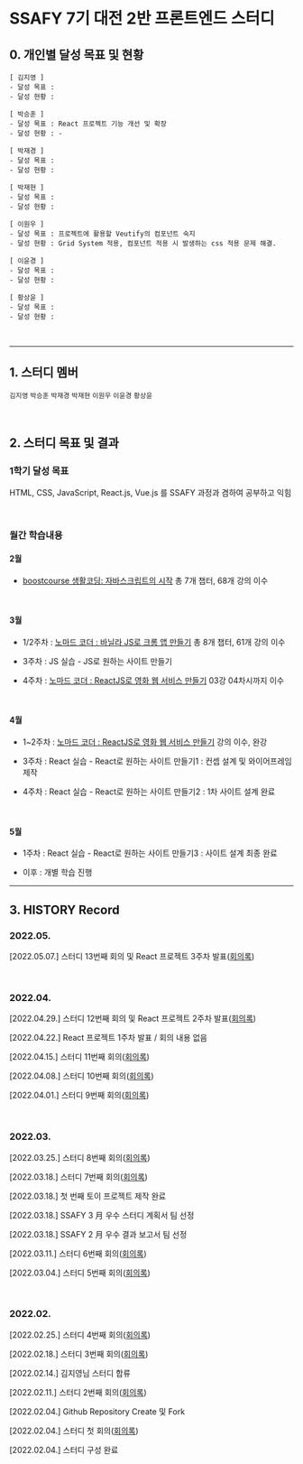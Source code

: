 # SSAFY 7기 대전 2반 프론트엔드 스터디

## 0. 개인별 달성 목표 및 현황

```
[ 김지영 ]
- 달성 목표 :
- 달성 현황 :

[ 박승훈 ]
- 달성 목표 : React 프로젝트 기능 개선 및 확장
- 달성 현황 : -

[ 박재경 ]
- 달성 목표 :
- 달성 현황 :

[ 박재현 ]
- 달성 목표 :
- 달성 현황 :

[ 이원우 ]
- 달성 목표 : 프로젝트에 활용할 Veutify의 컴포넌트 숙지
- 달성 현황 : Grid System 적용, 컴포넌트 적용 시 발생하는 css 적용 문제 해결.

[ 이윤경 ]
- 달성 목표 :
- 달성 현황 :

[ 황상윤 ]
- 달성 목표 :
- 달성 현황 :
```

<br>

---

## 1. 스터디 멤버

`김지영` `박승훈` `박재경` `박재현` `이원우` `이윤경` `황상윤`

<br>

## 2. 스터디 목표 및 결과

### 1학기 달성 목표

HTML, CSS, JavaScript, React.js, Vue.js 를 SSAFY 과정과 겸하여 공부하고 익힘

<br>

### 월간 학습내용

#### 2월

- [boostcourse 생활코딩: 자바스크립트의 시작](https://www.boostcourse.org/cs124/joinLectures/52258) 총 7개 챕터, 68개 강의 이수

<br>

#### 3월

- 1/2주차 : [노마드 코더 : 바닐라 JS로 크롬 앱 만들기](https://nomadcoders.co/javascript-for-beginners/lobby) 총 8개 챕터, 61개 강의 이수

- 3주차 : JS 실습 - JS로 원하는 사이트 만들기

- 4주차 : [노마드 코더 : ReactJS로 영화 웹 서비스 만들기](https://nomadcoders.co/react-for-beginners) 03강 04차시까지 이수

<br>

#### 4월

- 1~2주차 : [노마드 코더 : ReactJS로 영화 웹 서비스 만들기](https://nomadcoders.co/react-for-beginners) 강의 이수, 완강

- 3주차 : React 실습 - React로 원하는 사이트 만들기1 : 컨셉 설계 및 와이어프레임 제작

- 4주차 : React 실습 - React로 원하는 사이트 만들기2 : 1차 사이트 설계 완료

<br>

#### 5월

- 1주차 : React 실습 - React로 원하는 사이트 만들기3 : 사이트 설계 최종 완료

- 이후 : 개별 학습 진행

---

## 3. HISTORY Record

### 2022.05.

[2022.05.07.] 스터디 13번째 회의 및 React 프로젝트 3주차 발표([회의록](https://github.com/Orchemi/FE_Study_ssafy7th_deajeon2/blob/master/%EA%B3%B5%ED%86%B5/3.%20Meeting%20Log/%5B220507%5Dmeeting_13.md))

<br>

### 2022.04.

[2022.04.29.] 스터디 12번째 회의 및 React 프로젝트 2주차 발표([회의록](https://github.com/Orchemi/FE_Study_ssafy7th_deajeon2/blob/master/%EA%B3%B5%ED%86%B5/3.%20Meeting%20Log/%5B220429%5Dmeeting_12.md))

[2022.04.22.] React 프로젝트 1주차 발표 / 회의 내용 없음

[2022.04.15.] 스터디 11번째 회의([회의록](https://github.com/Orchemi/FE_Study_ssafy7th_deajeon2/blob/master/%EA%B3%B5%ED%86%B5/3.%20Meeting%20Log/%5B220415%5DMeeting_11.md))

[2022.04.08.] 스터디 10번째 회의([회의록](https://github.com/Orchemi/FE_Study_ssafy7th_deajeon2/blob/master/%EA%B3%B5%ED%86%B5/3.%20Meeting%20Log/%5B220408%5DMeeting_10.md))

[2022.04.01.] 스터디 9번째 회의([회의록](https://github.com/Orchemi/FE_Study_ssafy7th_deajeon2/blob/master/%EA%B3%B5%ED%86%B5/3.%20Meeting%20Log/%5B220401%5DMeeting_9.md))

<br>

### 2022.03.

[2022.03.25.] 스터디 8번째 회의([회의록](https://github.com/Orchemi/FE_Study_ssafy7th_deajeon2/blob/master/%EA%B3%B5%ED%86%B5/3.%20Meeting%20Log/%5B220325%5DMeeting_8.md))

[2022.03.18.] 스터디 7번째 회의([회의록](https://github.com/Orchemi/FE_Study_ssafy7th_deajeon2/blob/master/%EA%B3%B5%ED%86%B5/3.%20Meeting%20Log/%5B220318%5Dmeeting_7.md))

[2022.03.18.] 첫 번째 토이 프로젝트 제작 완료

[2022.03.18.] SSAFY 3 月 우수 스터디 계획서 팀 선정

[2022.03.18.] SSAFY 2 月 우수 결과 보고서 팀 선정

[2022.03.11.] 스터디 6번째 회의([회의록](https://github.com/Orchemi/FE_Study_ssafy7th_deajeon2/blob/master/%EA%B3%B5%ED%86%B5/3.%20Meeting%20Log/%5B220311%5Dmeeting_6.md))

[2022.03.04.] 스터디 5번째 회의([회의록](https://github.com/Orchemi/FE_Study_ssafy7th_deajeon2/blob/master/%EA%B3%B5%ED%86%B5/3.%20Meeting%20Log/%5B220304%5Dmeeting_5.md))

<br>

### 2022.02.

[2022.02.25.] 스터디 4번째 회의([회의록](https://github.com/Orchemi/FE_Study_ssafy7th_deajeon2/blob/master/%EA%B3%B5%ED%86%B5/3.%20Meeting%20Log/%5B220225%5Dmeeting_4.md))

[2022.02.18.] 스터디 3번째 회의([회의록](https://github.com/Orchemi/FE_Study_ssafy7th_deajeon2/blob/master/%EA%B3%B5%ED%86%B5/3.%20Meeting%20Log/%5B220218%5Dmeeting_3.md))

[2022.02.14.] 김지영님 스터디 합류

[2022.02.11.] 스터디 2번째 회의([회의록](https://github.com/Orchemi/FE_Study_ssafy7th_deajeon2/blob/master/%EA%B3%B5%ED%86%B5/3.%20Meeting%20Log/%5B220211%5Dmeeting_2.md))

[2022.02.04.] Github Repository Create 및 Fork

[2022.02.04.] 스터디 첫 회의([회의록](https://github.com/Orchemi/FE_Study_ssafy7th_deajeon2/blob/master/%EA%B3%B5%ED%86%B5/3.%20Meeting%20Log/%5B220204%5Dmeeting_1.md))

[2022.02.04.] 스터디 구성 완료
